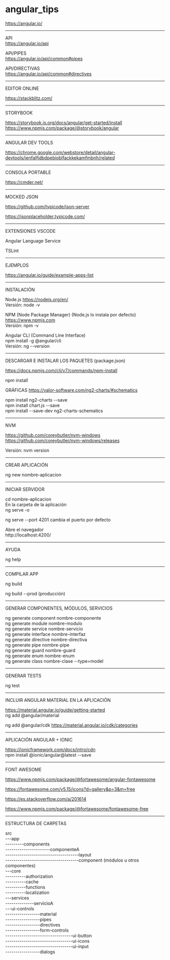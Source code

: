 # angular_tips  

https://angular.io/  


-------------------------------------- 

API  
https://angular.io/api  

API/PIPES  
https://angular.io/api/common#pipes 

API/DIRECTIVAS  
https://angular.io/api/common#directives  

  
--------------------------------------  

EDITOR ONLINE  

https://stackblitz.com/  
  
  
--------------------------------------  

STORYBOOK  


https://storybook.js.org/docs/angular/get-started/install  
https://www.npmjs.com/package/@storybook/angular  
  
--------------------------------------  

ANGULAR DEV TOOLS  

https://chrome.google.com/webstore/detail/angular-devtools/ienfalfjdbdpebioblfackkekamfmbnh/related  
  
  
--------------------------------------  

CONSOLA PORTABLE  

https://cmder.net/  


-------------------------------------- 


MOCKED JSON  

https://github.com/typicode/json-server  

https://jsonplaceholder.typicode.com/  

--------------------------------------  


EXTENSIONES VSCODE  

Angular Language Service  

TSLint  

--------------------------------------  

EJEMPLOS  

https://angular.io/guide/example-apps-list 

  

--------------------------------------  

INSTALACIÓN  

Node.js  https://nodejs.org/en/  
Versión: node -v  

NPM (Node Package Manager) (Node.js lo instala por defecto)  
https://www.npmjs.com  
Versión: npm -v  

Angular CLI  (Command Line Interface)  
npm install -g @angular/cli  
Versión: ng --version  


--------------------------------------  


DESCARGAR E INSTALAR LOS PAQUETES (package.json)  

https://docs.npmjs.com/cli/v7/commands/npm-install  

npm install  


GRÁFICAS  https://valor-software.com/ng2-charts/#schematics  

npm install ng2-charts --save  
npm install chart.js --save  
npm install --save-dev ng2-charts-schematics  


--------------------------------------  

NVM  

https://github.com/coreybutler/nvm-windows  
https://github.com/coreybutler/nvm-windows/releases  

Versión: nvm version

--------------------------------------  



 CREAR APLICACIÓN  
 
 ng new nombre-aplicacion  
 
 --------------------------------------  
 
 INICIAR SERVIDOR  
 
 cd nombre-aplicacion  
 En la carpeta de la aplicación  
 ng serve -o  
 
 ng serve --port 4201  cambia el puerto por defecto  
 
 
 Abre el navegador  
 http://localhost:4200/
 
 --------------------------------------  
 
 AYUDA 
 
 ng help
  
 --------------------------------------  
 
 COMPILAR APP
 
 ng build  
 
 ng build --prod  (producción)  
  
 --------------------------------------  
 
 GENERAR COMPONENTES, MÓDULOS, SERVICIOS  
 
 ng generate component nombre-componente  
 ng generate module nombre-modulo  
 ng generate service nombre-servicio  
 ng generate interface nombre-interfaz  
 ng generate directive nombre-directiva  
 ng generate pipe nombre-pipe  
 ng generate guard nombre-guard  
 ng generate enum nombre-enum  
 ng generate class nombre-clase --type=model  
 
  
 -------------------------------------  
 
 GENERAR TESTS  
 
 ng test  
 
   
 -------------------------------------   
 
 
 INCLUIR ANGULAR MATERIAL EN LA APLICACIÓN  
 
 https://material.angular.io/guide/getting-started  
 ng add @angular/material  
 
 ng add @angular/cdk https://material.angular.io/cdk/categories  
   
 --------------------------------------  
 
 APLICACIÓN ANGULAR + IONIC  
 
 https://ionicframework.com/docs/intro/cdn  
 npm install @ionic/angular@latest --save  
 
 
 --------------------------------------  
 
 FONT AWESOME 
 
 https://www.npmjs.com/package/@fortawesome/angular-fontawesome  
 
 https://fontawesome.com/v5.15/icons?d=gallery&p=3&m=free  
 
 https://es.stackoverflow.com/a/201614  
 
 https://www.npmjs.com/package/@fortawesome/fontawesome-free  
 
 
  
 --------------------------------------  
 
 ESTRUCTURA DE CARPETAS  
 
 src  
 ---app  
 ---------components  
 ----------------------componenteA  
 ------------------------------------layout  
 ------------------------------------component  (módulos u otros componentes)  
 ---core  
 ----------authorization  
 ----------cache  
 ----------functions  
 ----------localization  
 ---services  
 --------------servicioA  
 ---ui-controls  
 -----------------material  
 -----------------pipes  
 -----------------directives  
 -----------------form-controls  
 ---------------------------------ui-button  
 ---------------------------------ui-icons  
 ---------------------------------ui-input  
  -----------------dialogs  
 
 
 
 
 
 




